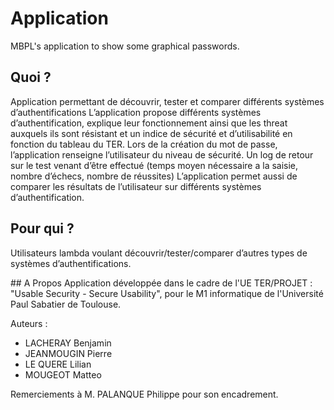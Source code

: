 # Application
MBPL's application to show some graphical passwords.

## Quoi ?
Application permettant de découvrir, tester et comparer différents systèmes d’authentifications
L’application propose différents systèmes d’authentification, explique leur fonctionnement ainsi que les threat auxquels ils sont résistant et un indice de sécurité et d’utilisabilité en fonction du tableau du TER.
Lors de la création du mot de passe, l’application renseigne l’utilisateur du niveau de sécurité.
Un log de retour sur le test venant d’être effectué (temps moyen nécessaire a la saisie, nombre d’échecs, nombre de réussites)
L’application permet aussi de comparer les résultats de l’utilisateur sur différents systèmes d’authentification.


## Pour qui ?
Utilisateurs lambda voulant découvrir/tester/comparer d’autres types de systèmes d’authentifications.


## A Propos
Application développée dans le cadre de l'UE TER/PROJET : "Usable Security - Secure Usability", pour le M1 informatique de l'Université Paul Sabatier de Toulouse.

Auteurs :
* LACHERAY Benjamin
* JEANMOUGIN Pierre
* LE QUERE Lilian
* MOUGEOT Matteo

Remerciements à M. PALANQUE Philippe pour son encadrement.
